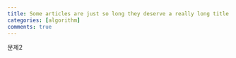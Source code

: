 ```yaml
---
title: Some articles are just so long they deserve a really long title to see if things will break well
categories: [algorithm]
comments: true
---
```


문제2